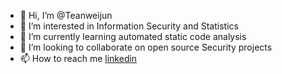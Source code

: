 - 👋 Hi, I’m @Teanweijun
- 👀 I’m interested in Information Security and Statistics
- 🌱 I’m currently learning automated static code analysis
- 💞️ I’m looking to collaborate on open source Security projects
- 📫 How to reach me [linkedin](https://www.linkedin.com/in/teanweijun/)

<!---
Teanweijun/Teanweijun is a ✨ special ✨ repository because its `README.md` (this file) appears on your GitHub profile.
You can click the Preview link to take a look at your changes.
--->
